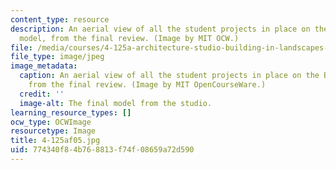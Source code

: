 ```yaml
---
content_type: resource
description: An aerial view of all the student projects in place on the BU Bridge
  model, from the final review. (Image by MIT OCW.)
file: /media/courses/4-125a-architecture-studio-building-in-landscapes-fall-2005/774340f84b768813f74f08659a72d590_4-125af05.jpg
file_type: image/jpeg
image_metadata:
  caption: An aerial view of all the student projects in place on the BU Bridge model,
    from the final review. (Image by MIT OpenCourseWare.)
  credit: ''
  image-alt: The final model from the studio.
learning_resource_types: []
ocw_type: OCWImage
resourcetype: Image
title: 4-125af05.jpg
uid: 774340f8-4b76-8813-f74f-08659a72d590
---
```

